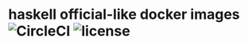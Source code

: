 # haskell official-like docker images ![CircleCI](https://img.shields.io/circleci/project/github/elemir/docker-haskell.svg) ![license](https://img.shields.io/github/license/elemir/docker-haskell.svg)



